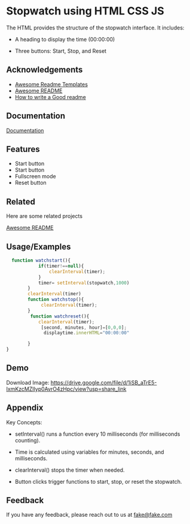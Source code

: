 
# Stopwatch using HTML CSS JS

The HTML provides the structure of the stopwatch interface. It includes:

* A heading to display the time (00:00:00)

* Three buttons: Start, Stop, and Reset


## Acknowledgements

 - [Awesome Readme Templates](https://awesomeopensource.com/project/elangosundar/awesome-README-templates)
 - [Awesome README](https://github.com/matiassingers/awesome-readme)
 - [How to write a Good readme](https://bulldogjob.com/news/449-how-to-write-a-good-readme-for-your-github-project)


## Documentation

[Documentation](https://linktodocumentation)


## Features

- Start button
- Start button
- Fullscreen mode
- Reset button


## Related

Here are some related projects

[Awesome README](https://github.com/matiassingers/awesome-readme)


## Usage/Examples

```javascript
  function watchstart(){
            if(timer!==null){  
                clearInterval(timer);
            }
            timer= setInterval(stopwatch,1000)
        }
        clearInterval(timer)
        function watchstop(){
             clearInterval(timer);
        }
         function watchreset(){
            clearInterval(timer);
             [second, minutes, hour]=[0,0,0];
              displaytime.innerHTML="00:00:00"

        }
}
```


## Demo

Download Image: https://drive.google.com/file/d/1iSB_aTrE5-IxmKzcMZlIyp0AvrO4zHpc/view?usp=share_link


## Appendix

Key Concepts:

* setInterval() runs a function every 10 milliseconds (for milliseconds counting).

* Time is calculated using variables for minutes, seconds, and milliseconds.

* clearInterval() stops the timer when needed.

* Button clicks trigger functions to start, stop, or reset the stopwatch.


## Feedback

If you have any feedback, please reach out to us at fake@fake.com

